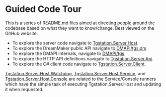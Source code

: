 # Guided Code Tour

This is a series of README.md files aimed at directing people around the codebase based on what they want to know/change. Best viewed on the GitHub website.

- To explore the server code navigate to [Tgstation.Server.Host](./Tgstation.Server.Host).
- To explore the DreamMaker public API navigate to [DMAPI/tgs.dm](./DMAPI/tgs.dm).
- To explore the DMAPI internals, navigate to [DMAPI/tgs](./DMAPI/tgs).
- To explore the HTTP API definitions navigate to [Tgstation.Server.Api](./Tgstation.Server.Api).
- To explore the C# client code navigate to [Tgstation.Server.Client](./Tgstation.Server.Client).

[Tgstation.Server.Host.Watchdog](./Tgstation.Server.Host.Watchdog), [Tgstation.Server.Host.Service](./Tgstation.Server.Host.Service), and [Tgstation.Server.Host.Console](./Tgstation.Server.Host.Console) are related to the Service/Console runners which have the simple task of executing Tgstation.Server.Host and updating it when requested.
